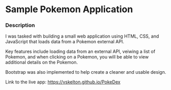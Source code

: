 # Sample Pokemon Application

### Description
I was tasked with building a small web application using HTML, CSS, and JavaScript that loads data from a Pokemon external API.

Key features include loading data from an external API, veiwing a list of Pokemon, and when clicking on a Pokemon, you will be able to view additional details on the Pokemon.

Bootstrap was also implemented to help create a cleaner and usable design.

Link to the live app: https://vskelton.github.io/PokeDex